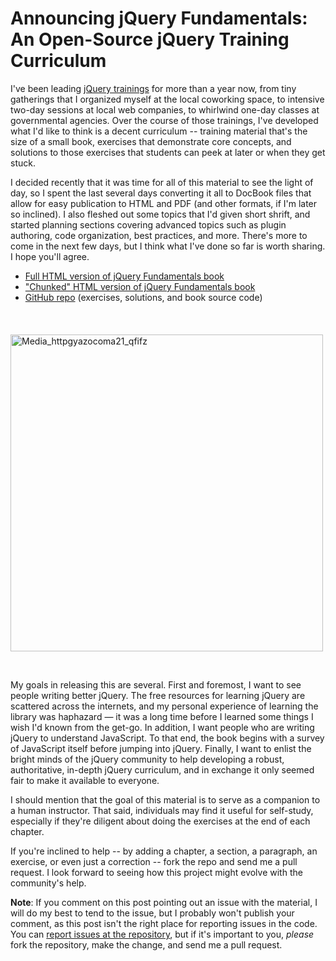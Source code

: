 # Announcing jQuery Fundamentals: An Open-Source jQuery Training Curriculum

I've been leading <a href="http://www.rebeccamurphey.com/training">jQuery trainings</a> for more than a year now, from tiny gatherings that I organized myself at the local coworking space, to intensive two-day sessions at local web companies, to whirlwind one-day classes at governmental agencies. Over the course of those trainings, I've developed what I'd like to think is a decent curriculum -- training material that's the size of a small book, exercises that demonstrate core concepts, and solutions to those exercises that students can peek at later or when they get stuck.

I decided recently that it was time for all of this material to see the light of day, so I spent the last several days converting it all to DocBook files that allow for easy publication to HTML and PDF (and other formats, if I'm later so inclined). I also fleshed out some topics that I'd given short shrift, and started planning sections covering advanced topics such as plugin authoring, code organization, best practices, and more. There's more to come in the next few days, but I think what I've done so far is worth sharing. I hope you'll agree.

<ul>
<li><a href="http://rebeccamurphey.com/jqfundamentals/">Full HTML version of jQuery Fundamentals book</a></li>
<li><a href="http://rebeccamurphey.com/jqfundamentals/book/release/html/index.html">"Chunked" HTML version of jQuery Fundamentals book</a></li>
<li>
<a href="http://github.com/rmurphey/jqfundamentals/">GitHub repo</a> (exercises, solutions, and book source code)</li>
</ul>

<br />
<p style="margin: 20px 0;"><div class='p_embed p_image_embed'>
<a href="http://getfile9.posterous.com/getfile/files.posterous.com/import-vejw/bxqpHqGhgCJJadEpIijidbehCvswlGiiGvHwyiJGejyjvxwnEDdopGoHuswe/media_httpgyazocoma21_qFIfz.png.scaled1000.png"><img alt="Media_httpgyazocoma21_qfifz" height="507" src="http://getfile2.posterous.com/getfile/files.posterous.com/import-vejw/bxqpHqGhgCJJadEpIijidbehCvswlGiiGvHwyiJGejyjvxwnEDdopGoHuswe/media_httpgyazocoma21_qFIfz.png.scaled500.png" width="500" /></a>
</div>
</p>
<br />

My goals in releasing this are several. First and foremost, I want to see people writing better jQuery. The free resources for learning jQuery are scattered across the internets, and my personal experience of learning the library was haphazard — it was a long time before I learned some things I wish I'd known from the get-go. In addition, I want people who are writing jQuery to understand JavaScript. To that end, the book begins with a survey of JavaScript itself before jumping into jQuery.  Finally, I want to enlist the bright minds of the jQuery community to help developing a robust, authoritative, in-depth jQuery curriculum, and in exchange it only seemed fair to make it available to everyone.

I should mention that the goal of this material is to serve as a companion to a human instructor. That said, individuals may find it useful for self-study, especially if they're diligent about doing the exercises at the end of each chapter.

If you're inclined to help -- by adding a chapter, a section, a paragraph, an exercise, or even just a correction -- fork the repo and send me a pull request. I look forward to seeing how this project might evolve with the community's help.

<strong>Note</strong>: If you comment on this post pointing out an issue with the material, I will do my best to tend to the issue, but I probably won't publish your comment, as this post isn't the right place for reporting issues in the code. You can <a href="http://github.com/rmurphey/jqfundamentals/issues">report issues at the repository</a>, but if it's important to you, <em>please</em> fork the repository, make the change, and send me a pull request.